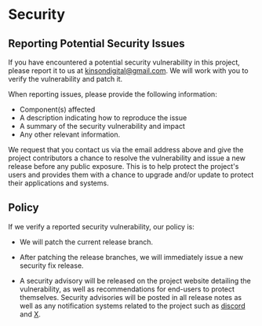 # Security

## Reporting Potential Security Issues

If you have encountered a potential security vulnerability in this project,
please report it to us at <kinsondigital@gmail.com>. We will work with you to
verify the vulnerability and patch it.

When reporting issues, please provide the following information:

- Component(s) affected
- A description indicating how to reproduce the issue
- A summary of the security vulnerability and impact
- Any other relevant information.

We request that you contact us via the email address above and give the
project contributors a chance to resolve the vulnerability and issue a new release before
any public exposure. This is to help protect the project's users and provides
them with a chance to upgrade and/or update to protect their applications and systems.

## Policy

If we verify a reported security vulnerability, our policy is:

- We will patch the current release branch.

- After patching the release branches, we will immediately issue a new security
  fix release.

- A security advisory will be released on the project website detailing the
  vulnerability, as well as recommendations for end-users to protect themselves.
  Security advisories will be posted in all release notes as well as any notification
  systems related to the project such as [discord](https://discord.gg/qewu6fNgv7) and
  [X](https://x.com/KDCoder).
